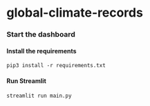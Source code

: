 # global-climate-records

### Start the dashboard

#### Install the requirements
`pip3 install -r requirements.txt`

#### Run Streamlit
`streamlit run main.py `